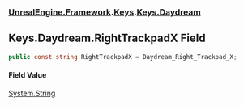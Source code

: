 ### [UnrealEngine.Framework](./UnrealEngine-Framework.md 'UnrealEngine.Framework').[Keys](./Keys.md 'UnrealEngine.Framework.Keys').[Keys.Daydream](./Keys-Daydream.md 'UnrealEngine.Framework.Keys.Daydream')
## Keys.Daydream.RightTrackpadX Field
  
```csharp
public const string RightTrackpadX = Daydream_Right_Trackpad_X;
```
#### Field Value
[System.String](https://docs.microsoft.com/en-us/dotnet/api/System.String 'System.String')  
